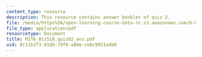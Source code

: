 ```yaml
---
content_type: resource
description: This resource contains answer booklet of quiz 2.
file: /media/https%3A/open-learning-course-data-rc.s3.amazonaws.com/6-011-introduction-to-communication-control-and-signal-processing-spring-2010/8c11b37381db79f0a88ecebc9921a4b0_MIT6_011S10_quiz02_ans.pdf
file_type: application/pdf
resourcetype: Document
title: MIT6_011S10_quiz02_ans.pdf
uid: 8c11b373-81db-79f0-a88e-cebc9921a4b0
---
```

